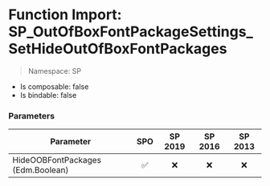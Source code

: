 # Function Import: SP_OutOfBoxFontPackageSettings_SetHideOutOfBoxFontPackages

> Namespace: SP

- Is composable: false
- Is bindable: false

### Parameters

Parameter | SPO | SP 2019 | SP 2016 | SP 2013
----------|:---:|:-------:|:-------:|:-------:
HideOOBFontPackages (Edm.Boolean) | ✅ | ❌ | ❌ | ❌
